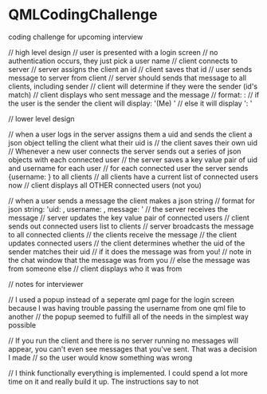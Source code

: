 # QMLCodingChallenge
coding challenge for upcoming interview


// high level design
	// user is presented with a login screen
		// no authentication occurs, they just pick a user name
	// client connects to server
	// server assigns the client an id
	// client saves that id
	// user sends message to server from client
	// server should sends that message to all clients, including sender
	// client will determine if they were the sender (id's match)
	// client displays who sent message and the message
		// format: <user name>: <message>
			// if the user is the sender the client will display: '(Me) <username> <message>'
			// else it will display '<user name>: <message>'


// lower level design

// when a user logs in the server assigns them a uid and sends the client a json object telling the client what their uid is
// the client saves their own uid
// Whenever a new user connects the server sends out a series of json objects with each connected user
	// the server saves a key value pair of uid and username for each user
	// for each connected user the server sends {username: <username>} to all clients
		// all clients have a current list of connected users now
		// client displays all OTHER connected users (not you)

// when a user sends a message the client makes a json string
	// format for json string: 'uid: <uid>, username: <username>, message: <message>'
// the server receives the message
	// server updates the key value pair of connected users
	// client sends out connected users list to clients
	// server broadcasts the message to all connected clients
// the clients receive the message
	// the client updates connected users
	// the client determines whether the uid of the sender matches their uid
		// if it does the message was from you!
			// note in the chat window that the message was from you
		// else the message was from someone else
			// client displays who it was from

// notes for interviewer

// I used a popup instead of a seperate qml page for the login screen because I was having trouble passing the username from one qml file to another
	// the popup seemed to fulfill all of the needs in the simplest way possible

// If you run the client and there is no server running no messages will appear, you can't even see messages that you've sent.  That was a decision I made 
// so the user would know something was wrong

// I think functionally everything is implemented. I could spend a lot more time on it and really build it up. The instructions say to not 

